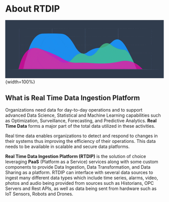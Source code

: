 # About RTDIP

![timeseries](images/timeseries.gif){width=100%}

## What is Real Time Data Ingestion Platform

Organizations need data for day-to-day operations and to support advanced Data Science, Statistical and Machine Learning capabilities such as Optimization, Surveillance, Forecasting, and Predictive Analytics. **Real Time Data** forms a major part of the total data utilized in these activities.

Real time data enables organizations to detect and respond to changes in their systems thus improving the efficiency of their operations. This data needs to be available in scalable and secure data platforms. 

**Real Time Data Ingestion Platform (RTDIP)** is the solution of choice leveraging **PaaS** (Platform as a Service) services along with some custom components to provide Data Ingestion, Data Transformation, and Data Sharing as a platform. RTDIP can interface with several data sources to ingest many different data types which include time series, alarms, video, photos and audio being provided from sources such as Historians, OPC Servers and Rest APIs, as well as data being sent from hardware such as IoT Sensors, Robots and Drones.

